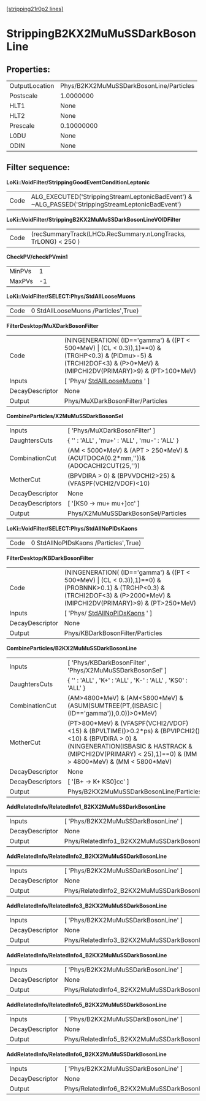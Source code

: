[[stripping21r0p2 lines]](./stripping21r0p2-leptonic)

# StrippingB2KX2MuMuSSDarkBosonLine

## Properties:

|                |                                         |
|----------------|-----------------------------------------|
| OutputLocation | Phys/B2KX2MuMuSSDarkBosonLine/Particles |
| Postscale      | 1.0000000                               |
| HLT1           | None                                    |
| HLT2           | None                                    |
| Prescale       | 0.10000000                              |
| L0DU           | None                                    |
| ODIN           | None                                    |

## Filter sequence:

**LoKi::VoidFilter/StrippingGoodEventConditionLeptonic**

|      |                                                                                                   |
|------|---------------------------------------------------------------------------------------------------|
| Code | ALG_EXECUTED('StrippingStreamLeptonicBadEvent') & \~ALG_PASSED('StrippingStreamLeptonicBadEvent') |

**LoKi::VoidFilter/StrippingB2KX2MuMuSSDarkBosonLineVOIDFilter**

|      |                                                                |
|------|----------------------------------------------------------------|
| Code | (recSummaryTrack(LHCb.RecSummary.nLongTracks, TrLONG) \< 250 ) |

**CheckPV/checkPVmin1**

|        |     |
|--------|-----|
| MinPVs | 1   |
| MaxPVs | -1  |

**LoKi::VoidFilter/SELECT:Phys/StdAllLooseMuons**

|      |                                      |
|------|--------------------------------------|
| Code | 0 StdAllLooseMuons /Particles',True) |

**FilterDesktop/MuXDarkBosonFilter**

|                 |                                                                                                                                                                                 |
|-----------------|---------------------------------------------------------------------------------------------------------------------------------------------------------------------------------|
| Code            | (NINGENERATION( (ID=='gamma') & ((PT \< 500\*MeV) \| (CL \< 0.3)),1)==0) & (TRGHP\<0.3) & (PIDmu\>-5) & (TRCHI2DOF\<3) & (P\>0\*MeV) & (MIPCHI2DV(PRIMARY)\>9) & (PT\>100\*MeV) |
| Inputs          | [ 'Phys/ [StdAllLooseMuons](./stripping21r0p2-stdallloosemuons) ' ]                                                                                                           |
| DecayDescriptor | None                                                                                                                                                                            |
| Output          | Phys/MuXDarkBosonFilter/Particles                                                                                                                                               |

**CombineParticles/X2MuMuSSDarkBosonSel**

|                  |                                                                                       |
|------------------|---------------------------------------------------------------------------------------|
| Inputs           | [ 'Phys/MuXDarkBosonFilter' ]                                                       |
| DaughtersCuts    | { '' : 'ALL' , 'mu+' : 'ALL' , 'mu-' : 'ALL' }                                        |
| CombinationCut   | (AM \< 5000\*MeV) & (APT \> 250\*MeV) & (ACUTDOCA(0.2\*mm,''))& (ADOCACHI2CUT(25,'')) |
| MotherCut        | (BPVDIRA \> 0) & (BPVVDCHI2\>25) & (VFASPF(VCHI2/VDOF)\<10)                           |
| DecayDescriptor  | None                                                                                  |
| DecayDescriptors | [ '[KS0 -\> mu+ mu+]cc' ]                                                         |
| Output           | Phys/X2MuMuSSDarkBosonSel/Particles                                                   |

**LoKi::VoidFilter/SELECT:Phys/StdAllNoPIDsKaons**

|      |                                       |
|------|---------------------------------------|
| Code | 0 StdAllNoPIDsKaons /Particles',True) |

**FilterDesktop/KBDarkBosonFilter**

|                 |                                                                                                                                                                                       |
|-----------------|---------------------------------------------------------------------------------------------------------------------------------------------------------------------------------------|
| Code            | (NINGENERATION( (ID=='gamma') & ((PT \< 500\*MeV) \| (CL \< 0.3)),1)==0) & (PROBNNK\>0.1) & (TRGHP\<0.3) & (TRCHI2DOF\<3) & (P\>2000\*MeV) & (MIPCHI2DV(PRIMARY)\>9) & (PT\>250\*MeV) |
| Inputs          | [ 'Phys/ [StdAllNoPIDsKaons](./stripping21r0p2-stdallnopidskaons) ' ]                                                                                                               |
| DecayDescriptor | None                                                                                                                                                                                  |
| Output          | Phys/KBDarkBosonFilter/Particles                                                                                                                                                      |

**CombineParticles/B2KX2MuMuSSDarkBosonLine**

|                  |                                                                                                                                                                                                                        |
|------------------|------------------------------------------------------------------------------------------------------------------------------------------------------------------------------------------------------------------------|
| Inputs           | [ 'Phys/KBDarkBosonFilter' , 'Phys/X2MuMuSSDarkBosonSel' ]                                                                                                                                                           |
| DaughtersCuts    | { '' : 'ALL' , 'K+' : 'ALL' , 'K-' : 'ALL' , 'KS0' : 'ALL' }                                                                                                                                                           |
| CombinationCut   | (AM\>4800\*MeV) & (AM\<5800\*MeV) & (ASUM(SUMTREE(PT,(ISBASIC \| (ID=='gamma')),0.0))\>0\*MeV)                                                                                                                         |
| MotherCut        | (PT\>800\*MeV) & (VFASPF(VCHI2/VDOF)\<15) & (BPVLTIME()\>0.2\*ps) & (BPVIPCHI2()\<10) & (BPVDIRA \> 0) & (NINGENERATION(ISBASIC & HASTRACK & (MIPCHI2DV(PRIMARY) \< 25),1)==0) & (MM \> 4800\*MeV) & (MM \< 5800\*MeV) |
| DecayDescriptor  | None                                                                                                                                                                                                                   |
| DecayDescriptors | [ '[B+ -\> K+ KS0]cc' ]                                                                                                                                                                                            |
| Output           | Phys/B2KX2MuMuSSDarkBosonLine/Particles                                                                                                                                                                                |

**AddRelatedInfo/RelatedInfo1_B2KX2MuMuSSDarkBosonLine**

|                 |                                                      |
|-----------------|------------------------------------------------------|
| Inputs          | [ 'Phys/B2KX2MuMuSSDarkBosonLine' ]                |
| DecayDescriptor | None                                                 |
| Output          | Phys/RelatedInfo1_B2KX2MuMuSSDarkBosonLine/Particles |

**AddRelatedInfo/RelatedInfo2_B2KX2MuMuSSDarkBosonLine**

|                 |                                                      |
|-----------------|------------------------------------------------------|
| Inputs          | [ 'Phys/B2KX2MuMuSSDarkBosonLine' ]                |
| DecayDescriptor | None                                                 |
| Output          | Phys/RelatedInfo2_B2KX2MuMuSSDarkBosonLine/Particles |

**AddRelatedInfo/RelatedInfo3_B2KX2MuMuSSDarkBosonLine**

|                 |                                                      |
|-----------------|------------------------------------------------------|
| Inputs          | [ 'Phys/B2KX2MuMuSSDarkBosonLine' ]                |
| DecayDescriptor | None                                                 |
| Output          | Phys/RelatedInfo3_B2KX2MuMuSSDarkBosonLine/Particles |

**AddRelatedInfo/RelatedInfo4_B2KX2MuMuSSDarkBosonLine**

|                 |                                                      |
|-----------------|------------------------------------------------------|
| Inputs          | [ 'Phys/B2KX2MuMuSSDarkBosonLine' ]                |
| DecayDescriptor | None                                                 |
| Output          | Phys/RelatedInfo4_B2KX2MuMuSSDarkBosonLine/Particles |

**AddRelatedInfo/RelatedInfo5_B2KX2MuMuSSDarkBosonLine**

|                 |                                                      |
|-----------------|------------------------------------------------------|
| Inputs          | [ 'Phys/B2KX2MuMuSSDarkBosonLine' ]                |
| DecayDescriptor | None                                                 |
| Output          | Phys/RelatedInfo5_B2KX2MuMuSSDarkBosonLine/Particles |

**AddRelatedInfo/RelatedInfo6_B2KX2MuMuSSDarkBosonLine**

|                 |                                                      |
|-----------------|------------------------------------------------------|
| Inputs          | [ 'Phys/B2KX2MuMuSSDarkBosonLine' ]                |
| DecayDescriptor | None                                                 |
| Output          | Phys/RelatedInfo6_B2KX2MuMuSSDarkBosonLine/Particles |
